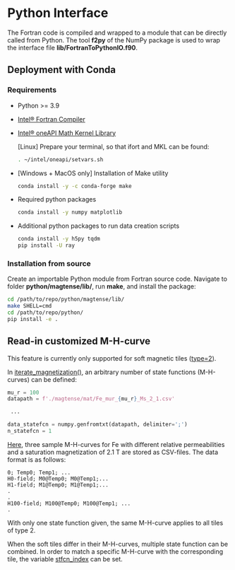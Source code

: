 # Python Interface

The Fortran code is compiled and wrapped to a module that can be directly called from Python.
The tool **f2py** of the NumPy package is used to wrap the interface file **lib/FortranToPythonIO.f90**.

## Deployment with Conda

### Requirements

- Python >= 3.9

- [Intel® Fortran Compiler](https://www.intel.com/content/www/us/en/developer/articles/tool/oneapi-standalone-components.html#fortran)

- [Intel® oneAPI Math Kernel Library](https://www.intel.com/content/www/us/en/developer/tools/oneapi/onemkl.html)

  [Linux] Prepare your terminal, so that ifort and MKL can be found:

    ```bash
    . ~/intel/oneapi/setvars.sh
    ```

- [Windows + MacOS only] Installation of Make utility

    ```bash
    conda install -y -c conda-forge make
    ```

- Required python packages

    ```bash
    conda install -y numpy matplotlib
    ```

- Additional python packages to run data creation scripts

    ```bash
    conda install -y h5py tqdm
    pip install -U ray
    ```

### Installation from source

Create an importable Python module from Fortran source code.
Navigate to folder **python/magtense/lib/**, run **make**, and install the package:

```bash
cd /path/to/repo/python/magtense/lib/
make SHELL=cmd
cd /path/to/repo/python/
pip install -e .
```

## Read-in customized M-H-curve

This feature is currently only supported for soft magnetic tiles ([type=2](magtense/magtense.py#L49)).

In  [iterate_magnetization()](magtense/magtense.py#L611), an arbitrary number of state functions (M-H-curves) can be defined:

```python
mu_r = 100
datapath = f'./magtense/mat/Fe_mur_{mu_r}_Ms_2_1.csv'

 ...

data_statefcn = numpy.genfromtxt(datapath, delimiter=';')
n_statefcn = 1
```

[Here](magtense/mat), three sample M-H-curves for Fe with different relative permeabilities and a saturation magnetization of 2.1 T are stored as CSV-files. The data format is as follows:

```csv
0; Temp0; Temp1; ...
H0-field; M0@Temp0; M0@Temp1;...
H1-field; M1@Temp0; M1@Temp1;...
.
.
H100-field; M100@Temp0; M100@Temp1; ...
.
```

With only one state function given, the same M-H-curve applies to all tiles of type 2.

When the soft tiles differ in their M-H-curves, multiple state function can be combined. In order to match a specific M-H-curve with the corresponding tile, the variable [stfcn_index](magtense/magtense.py#L54) can be set.
